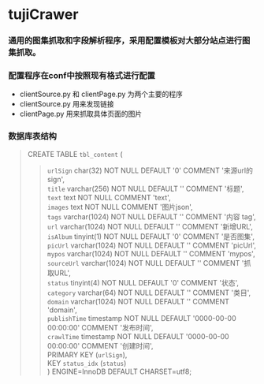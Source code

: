 # tujiCrawer
### 通用的图集抓取和字段解析程序，采用配置模板对大部分站点进行图集抓取。
### 配置程序在conf中按照现有格式进行配置
  - clientSource.py 和 clientPage.py 为两个主要的程序
  - clientSource.py 用来发现链接
  - clientPage.py 用来抓取具体页面的图片

### 数据库表结构
> CREATE TABLE `tbl_content` (<br>
>>  `urlSign` char(32) NOT NULL DEFAULT '0' COMMENT '来源url的sign',<br>
>>  `title` varchar(256) NOT NULL DEFAULT '' COMMENT '标题',<br>
> > `text` text NOT NULL COMMENT 'text',<br>
>  `images` text NOT NULL COMMENT '图片json',<br>
>  `tags` varchar(1024) NOT NULL DEFAULT '' COMMENT '内容 tag',<br>
>  `url` varchar(1024) NOT NULL DEFAULT '' COMMENT '新增URL',<br>
>  `isAlbum` tinyint(1) NOT NULL DEFAULT '0' COMMENT '是否图集',<br>
>  `picUrl` varchar(1024) NOT NULL DEFAULT '' COMMENT 'picUrl',<br>
>  `mypos` varchar(1024) NOT NULL DEFAULT '' COMMENT 'mypos',<br>
>  `sourceUrl` varchar(1024) NOT NULL DEFAULT '' COMMENT '抓取URL',<br>
>  `status` tinyint(4) NOT NULL DEFAULT '0' COMMENT '状态',<br>
>  `category` varchar(64) NOT NULL DEFAULT '' COMMENT '类目',<br>
>  `domain` varchar(1024) NOT NULL DEFAULT '' COMMENT 'domain',<br>
>  `publishTime` timestamp NOT NULL DEFAULT '0000-00-00 00:00:00' COMMENT '发布时间',<br>
>  `crawlTime` timestamp NOT NULL DEFAULT '0000-00-00 00:00:00' COMMENT '创建时间',<br>
>  PRIMARY KEY (`urlSign`),<br>
>  KEY `status_idx` (`status`)<br>
> )  ENGINE=InnoDB DEFAULT CHARSET=utf8;<br>
  
